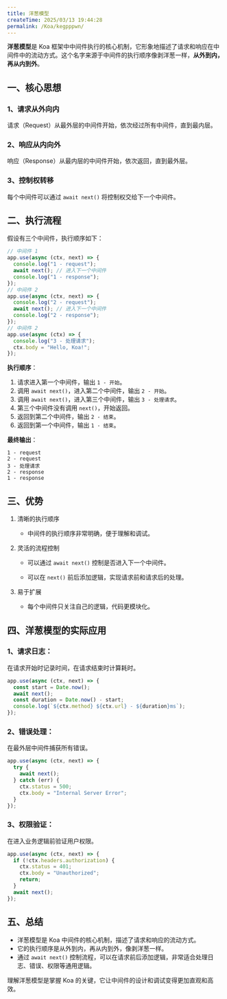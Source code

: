 ```yaml
---
title: 洋葱模型
createTime: 2025/03/13 19:44:28
permalink: /Koa/kegpppwn/
---
```


**洋葱模型**是 Koa 框架中中间件执行的核心机制，它形象地描述了请求和响应在中间件中的流动方式。这个名字来源于中间件的执行顺序像剥洋葱一样，**从外到内，再从内到外**。

## 一、核心思想

### 1、请求从外向内

请求（Request）从最外层的中间件开始，依次经过所有中间件，直到最内层。

### 2、响应从内向外

响应（Response）从最内层的中间件开始，依次返回，直到最外层。

### 3、控制权转移

每个中间件可以通过 `await next()` 将控制权交给下一个中间件。

## 二、执行流程

假设有三个中间件，执行顺序如下：

```javascript
// 中间件 1
app.use(async (ctx, next) => {
  console.log("1 - request");
  await next(); // 进入下一个中间件
  console.log("1 - response");
});
// 中间件 2
app.use(async (ctx, next) => {
  console.log("2 - request");
  await next(); // 进入下一个中间件
  console.log("2 - response");
});
// 中间件 2
app.use(async (ctx) => {
  console.log("3 - 处理请求");
  ctx.body = "Hello, Koa!";
});
```

**执行顺序**：

1. 请求进入第一个中间件，输出 `1 - 开始`。
2. 调用 `await next()`，进入第二个中间件，输出 `2 - 开始`。
3. 调用 `await next()`，进入第三个中间件，输出 `3 - 处理请求`。
4. 第三个中间件没有调用 `next()`，开始返回。
5. 返回到第二个中间件，输出 `2 - 结束`。
6. 返回到第一个中间件，输出 `1 - 结束`。

**最终输出**：

```
1 - request
2 - request
3 - 处理请求
2 - response
1 - response
```


## 三、优势

1. 清晰的执行顺序

   - 中间件的执行顺序非常明确，便于理解和调试。

2. 灵活的流程控制

   - 可以通过 `await next()` 控制是否进入下一个中间件。

   - 可以在 `next()` 前后添加逻辑，实现请求前和请求后的处理。

3. 易于扩展

   - 每个中间件只关注自己的逻辑，代码更模块化。

## 四、洋葱模型的实际应用

### 1、请求日志：

在请求开始时记录时间，在请求结束时计算耗时。

```javascript
app.use(async (ctx, next) => {
  const start = Date.now();
  await next();
  const duration = Date.now() - start;
  console.log(`${ctx.method} ${ctx.url} - ${duration}ms`);
});
```

### 2、错误处理：

在最外层中间件捕获所有错误。

```javascript
app.use(async (ctx, next) => {
  try {
    await next();
  } catch (err) {
    ctx.status = 500;
    ctx.body = "Internal Server Error";
  }
});
```

### 3、权限验证：

在进入业务逻辑前验证用户权限。

```javascript
app.use(async (ctx, next) => {
  if (!ctx.headers.authorization) {
    ctx.status = 401;
    ctx.body = "Unauthorized";
    return;
  }
  await next();
});
```

## 五、总结

- 洋葱模型是 Koa 中间件的核心机制，描述了请求和响应的流动方式。
- 它的执行顺序是从外到内，再从内到外，像剥洋葱一样。
- 通过 `await next()` 控制流程，可以在请求前后添加逻辑，非常适合处理日志、错误、权限等通用逻辑。

理解洋葱模型是掌握 Koa 的关键，它让中间件的设计和调试变得更加直观和高效。
